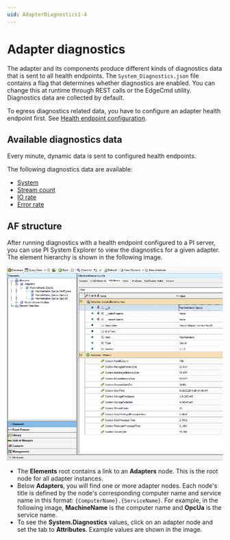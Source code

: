 ```yaml
---
uid: AdapterDiagnostics1-4
---
```


# Adapter diagnostics

The adapter and its components produce different kinds of diagnostics data that is sent to all health endpoints. The `System_Diagnostics.json` file contains a flag that determines whether diagnostics are enabled. You can change this at runtime through REST calls or the EdgeCmd utility. Diagnostics data are collected by default.

To egress diagnostics related data, you have to configure an adapter health endpoint first. See [Health endpoint configuration](xref:HealthEndpointConfiguration1-4).

## Available diagnostics data

Every minute, dynamic data is sent to configured health endpoints.

The following diagnostics data are available:

- [System](xref:System1-4)
- [Stream count](xref:StreamCount1-4)
- [IO rate](xref:IORate1-4)
- [Error rate](xref:ErrorRate1-4)

## AF structure

After running diagnostics with a health endpoint configured to a PI server, you can use PI System Explorer to view the diagnostics for a given adapter. The element hierarchy is shown in the following image.

![Diagnostics](../images/diagnostics.PNG)

- The **Elements** root contains a link to an **Adapters** node. This is the root node for all adapter instances.
- Below **Adapters**, you will find one or more adapter nodes. Each node's title is defined by the node's corresponding computer name and service name in this format: `{ComputerName}.{ServiceName}`. For example, in the following image, **MachineName** is the computer name and **OpcUa** is the service name.
- To see the **System.Diagnostics** values, click on an adapter node and set the tab to **Attributes**. Example values are shown in the image.
